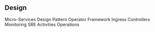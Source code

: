 ## Design

Micro-Services Design Pattern
Operator Framework
Ingress Controllers 
Monitoring
SRE Activities 
Operations
